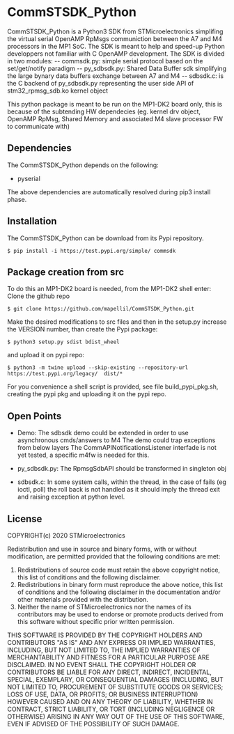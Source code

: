 # CommSTSDK_Python

CommSTSDK_Python is a Python3 SDK from STMicroelectronics simplifing the virtual serial OpenAMP RpMsgs communiction between the A7 and M4 processors in the MP1 SoC. The SDK is meant to help and speed-up Python developpers not familiar with C OpenAMP development. 
The SDK is divided in two modules:
-- commsdk.py: simple serial protocol based on the set/get/notify paradigm 
-- py_sdbsdk.py: Shared Data Buffer sdk simplifying the large bynary data buffers exchange between A7 and M4
-- sdbsdk.c: is the C backend of py_sdbsdk.py representing the user side API of stm32_rpmsg_sdb.ko kernel object 

This python package is meant to be run on the MP1-DK2 board only, this is because of the subtending HW dependecies (eg. kernel drv object, OpenAMP RpMsg, Shared Memory and associated M4 slave processor FW to communicate with)

## Dependencies
The CommSTSDK_Python depends on the following:
 - pyserial
 
The above dependencies are automatically resolved during pip3 install phase.

## Installation
The CommSTSDK_Python can be download from its Pypi repository.

  ```Shell
  $ pip install -i https://test.pypi.org/simple/ commsdk
  ```

## Package creation from src
To do this an MP1-DK2 board is needed, from the MP1-DK2 shell enter:
Clone the github repo
  ```Shell
  $ git clone https://github.com/mapellil/CommSTSDK_Python.git
  ```

Make the desired modifications to src files and then in the setup.py increase the VERSION number, than
create the Pypi package:
  ```Shell
  $ python3 setup.py sdist bdist_wheel

  ```
and upload it on pypi repo:
  ```Shell
  $ python3 -m twine upload --skip-existing --repository-url https://test.pypi.org/legacy/  dist/*
  ```

For you convenience a shell script is provided, see file build_pypi_pkg.sh, creating the pypi pkg and uploading it on the pypi repo.


## Open Points
 
 - Demo:
  The sdbsdk demo could be extended in order to use asynchronous cmds/answers to M4
  The demo could trap exceptions from below layers
  The CommAPINotificationsListener interfade is not yet tested, a specific m4fw is needed for this.
 
 - py_sdbsdk.py:
  The RpmsgSdbAPI should be transformed in singleton obj

- sdbsdk.c:
  In some system calls, within the thread, in the case of fails (eg ioctl, poll) the roll back is not handled as it should imply the thread exit and raising exception at python level. 



## License
COPYRIGHT(c) 2020 STMicroelectronics

Redistribution and use in source and binary forms, with or without
modification, are permitted provided that the following conditions are met:
  1. Redistributions of source code must retain the above copyright notice,
     this list of conditions and the following disclaimer.
  2. Redistributions in binary form must reproduce the above 
     notice, this list of conditions and the following disclaimer in the
     documentation and/or other materials provided with the distribution.
  3. Neither the name of STMicroelectronics nor the names of its
     contributors may be used to endorse or promote products derived from
     this software without specific prior written permission.

THIS SOFTWARE IS PROVIDED BY THE COPYRIGHT HOLDERS AND CONTRIBUTORS "AS IS"
AND ANY EXPRESS OR IMPLIED WARRANTIES, INCLUDING, BUT NOT LIMITED TO, THE
IMPLIED WARRANTIES OF MERCHANTABILITY AND FITNESS FOR A PARTICULAR PURPOSE
ARE DISCLAIMED. IN NO EVENT SHALL THE COPYRIGHT HOLDER OR CONTRIBUTORS BE
LIABLE FOR ANY DIRECT, INDIRECT, INCIDENTAL, SPECIAL, EXEMPLARY, OR
CONSEQUENTIAL DAMAGES (INCLUDING, BUT NOT LIMITED TO, PROCUREMENT OF
SUBSTITUTE GOODS OR SERVICES; LOSS OF USE, DATA, OR PROFITS; OR BUSINESS
INTERRUPTION) HOWEVER CAUSED AND ON ANY THEORY OF LIABILITY, WHETHER IN
CONTRACT, STRICT LIABILITY, OR TORT (INCLUDING NEGLIGENCE OR OTHERWISE)
ARISING IN ANY WAY OUT OF THE USE OF THIS SOFTWARE, EVEN IF ADVISED OF THE
POSSIBILITY OF SUCH DAMAGE.
